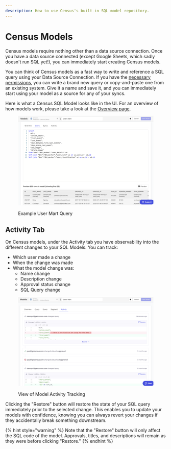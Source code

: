 ```yaml
---
description: How to use Census's built-in SQL model repository.
---
```


# Census Models

Census models require nothing other than a data source connection. Once you have a data source connected (except Google Sheets, which sadly doesn't run SQL yet!), you can immediately start creating Census models.&#x20;

You can think of Census models as a fast way to write and reference a SQL query using your Data Source Connection. If you have the [necessary permissions](../basics/security-and-privacy/permissions.md), you can write a brand new query or copy-and-paste one from an existing system. Give it a name and save it, and you can immediately start using your model as a source for any of your syncs.&#x20;

Here is what a Census SQL Model looks like in the UI. For an overview of how models work, please take a look at the [Overview page](overview.md).

<figure><img src="../.gitbook/assets/image (1) (1).png" alt=""><figcaption><p>Example User Mart Query</p></figcaption></figure>

## Activity Tab

On Census models, under the Activity tab you have observability into the different changes to your SQL Models. You can track:

* Which user made a change
* When the change was made
* What the model change was:
  * Name change
  * Description change
  * Approval status change
  * SQL Query change

<figure><img src="../.gitbook/assets/image (6).png" alt=""><figcaption><p>View of Model Activity Tracking</p></figcaption></figure>

Clicking the "Restore" button will restore the state of your SQL query immediately prior to the selected change. This enables you to update your models with confidence, knowing you can always revert your changes if they accidentally break something downstream.

{% hint style="warning" %}
Note that the "Restore" button will only affect the SQL code of the model. Approvals, titles, and descriptions will remain as they were before clicking "Restore."&#x20;
{% endhint %}
